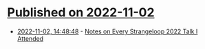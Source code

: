# [Published on 2022-11-02](index.md)

* [2022-11-02, 14:48:48](https://lobste.rs/s/2mljml/notes_on_every_strangeloop_2022_talk_i) - [Notes on Every Strangeloop 2022 Talk I Attended](https://www.hillelwayne.com/post/strangeloop-22/)
